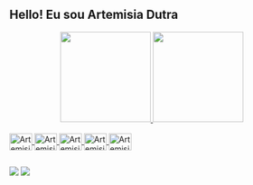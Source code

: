 ## Hello! Eu sou Artemisia Dutra

<div align="center">
  <a href="https://github.com/ArtemisiaDutra">
  <img height="160em" src="https://github-readme-stats.vercel.app/api?username=ArtemisiaDutra&show_icons=true&theme=radical&include_all_commits=true&count_private=true"/>
  <img height="160em" src="https://github-readme-stats.vercel.app/api/top-langs/?username=ArtemisiaDutra&layout=compact&langs_count=7&theme=radical"/>

</div>

<div style="display: inline_block"><br>
  <img align="center" alt="Artemisia-Jv" height="30" width="40" src="https://cdn.jsdelivr.net/gh/devicons/devicon/icons/java/java-original.svg" />
  <img align="center" alt="Artemisia-MySQL" height="30" width="40" src="https://cdn.jsdelivr.net/gh/devicons/devicon/icons/mysql/mysql-original.svg" />
  <img align="center" alt="Artemisia-Html" height="30" width="40" src="https://cdn.jsdelivr.net/gh/devicons/devicon/icons/html5/html5-original.svg" />
  <img align="center" alt="Artemisia-Html" height="30" width="40" src="https://cdn.jsdelivr.net/gh/devicons/devicon/icons/css3/css3-original.svg" />
  <img align="center" alt="Artemisia-Html" height="30" width="40" src="https://cdn.jsdelivr.net/gh/devicons/devicon/icons/vuetify/vuetify-original.svg" />
                  
  
</div>

##

<div> 
 <a href = "mailto:artemisiadutra2015@gmail.com"><img src="https://img.shields.io/badge/-Gmail-%23333?style=for-the-badge&logo=gmail&logoColor=white" target="_blank"></a>
  <a href="https://www.linkedin.com/in/artemisiadutra/" target="_blank"><img src="https://img.shields.io/badge/-LinkedIn-%230077B5?style=for-the-badge&logo=linkedin&logoColor=white" target="_blank"></a> 
 
 
</div>

